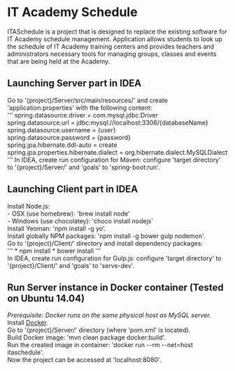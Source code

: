 # IT Academy Schedule
ITASchedule is a project that is designed to replace the existing software for IT Academy schedule management. Application allows students to look up the schedule of IT Academy training centers and provides teachers and administrators necessary tools for managing groups, classes and events that are being held at the Academy.   

## Launching Server part in IDEA  
  Go to '{project}/Server/src/main/resources/' and create 'application.properties' with the following content:  
  '''
    spring.datasource.driver = com.mysql.jdbc.Driver  
    spring.datasource.url = jdbc:mysql://localhost:3306/{databaseName}  
    spring.datasource.username = {user}  
    spring.datasource.password = {password}  
    spring.jpa.hibernate.ddl-auto = create  
    spring.jpa.properties.hibernate.dialect = org.hibernate.dialect.MySQLDialect  
  '''
  In IDEA, create run configuration for Maven: configure 'target directory' to '{project}/Server/' and 'goals' to 'spring-boot:run'.  

## Launching Client part in IDEA  
  Install Node.js:  
        - OSX (use homebrew): 'brew install node'  
        - Windows (use chocolatey): 'choco install nodejs'  
  Install Yeoman: 'npm install -g yo'.  
  Install globally NPM packages: 'npm install -g bower gulp nodemon'.  
  Go to '{project}/Client/' directory and install dependency packages:   
    '''
    * npm install 
    * bower install
    '''  
  In IDEA, create run configuration for Gulp.js: configure 'target directory' to '{project}/Client/' and 'goals' to 'serve-dev'.  

## Run Server instance in Docker container (Tested on Ubuntu 14.04)  
  *Prerequisite: Docker runs on the same physical host as MySQL server.*  
  Install [Docker](https://docs.docker.com/engine/installation/).  
  Go to '{project}/Server/' directory (where 'pom.xml' is located).  
  Build Docker image: 'mvn clean package docker:build'.  
  Run the created image in container: 'docker run --rm --net=host itaschedule'.  
  Now the project can be accessed at 'localhost:8080'.  


